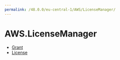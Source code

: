 ```yaml
---
permalink: /48.0.0/eu-central-1/AWS/LicenseManager/
---
```


# AWS.LicenseManager



* [Grant](Grant.md)
* [License](License.md)
